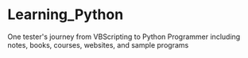 # Learning_Python
One tester's journey from VBScripting to Python Programmer including notes, books, courses, websites, and sample programs
